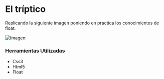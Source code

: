 # El tríptico

Replicando la siguiente imagen poniendo en práctica los conocimientos de float.

![Imagen](https://fotos.subefotos.com/4ce91671cf96c27f3d394d5371f30bc3o.png)

### Herramientas Utilizadas

- Css3
- Html5
- Float
